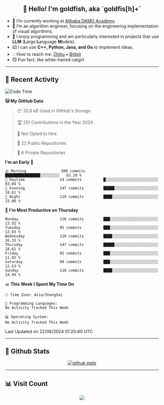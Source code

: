 
<h2 align="center">👋 Hello! I'm goldfish, aka `goldfis[h]+`</h2>

- 📍 I’m currently working at [Alibaba DAMO Academy](https://damo.alibaba.com/).  
- 🌱 I’m an algorithm engineer, focusing on the engineering implementation of visual algorithms.  
- 💬 I enjoy programming and am particularly interested in projects that use **LLM** (**L**arge **L**anguage **M**odels).   
- ⌨️ I can use **C++, Python, Java, and Go** to implement ideas.  
- 💡 How to reach me: [Zhihu](https://www.zhihu.com/people/goldfishh) • [Bilibili](https://space.bilibili.com/11349246)  
- 😼 Fun fact: like white-haired catgirl  

-------

## 🔧 Recent Activity

<!--START_SECTION:waka-->
![Code Time](http://img.shields.io/badge/Code%20Time-87%20hrs%2010%20mins-blue)

**🐱 My GitHub Data** 

> 📦 33.8 kB Used in GitHub's Storage 
 > 
> 🏆 251 Contributions in the Year 2024
 > 
> 🚫 Not Opted to Hire
 > 
> 📜 22 Public Repositories 
 > 
> 🔑 6 Private Repositories 
 > 
**I'm an Early 🐤** 

```text
🌞 Morning                500 commits         ████████████████░░░░░░░░░   63.29 % 
🌆 Daytime                24 commits          █░░░░░░░░░░░░░░░░░░░░░░░░   03.04 % 
🌃 Evening                147 commits         █████░░░░░░░░░░░░░░░░░░░░   18.61 % 
🌙 Night                  119 commits         ████░░░░░░░░░░░░░░░░░░░░░   15.06 % 
```
📅 **I'm Most Productive on Thursday** 

```text
Monday                   110 commits         ███░░░░░░░░░░░░░░░░░░░░░░   13.92 % 
Tuesday                  95 commits          ███░░░░░░░░░░░░░░░░░░░░░░   12.03 % 
Wednesday                129 commits         ████░░░░░░░░░░░░░░░░░░░░░   16.33 % 
Thursday                 147 commits         █████░░░░░░░░░░░░░░░░░░░░   18.61 % 
Friday                   92 commits          ███░░░░░░░░░░░░░░░░░░░░░░   11.65 % 
Saturday                 99 commits          ███░░░░░░░░░░░░░░░░░░░░░░   12.53 % 
Sunday                   118 commits         ████░░░░░░░░░░░░░░░░░░░░░   14.94 % 
```


📊 **This Week I Spent My Time On** 

```text
🕑︎ Time Zone: Asia/Shanghai

💬 Programming Languages: 
No Activity Tracked This Week

💻 Operating System: 
No Activity Tracked This Week
```


 Last Updated on 22/08/2024 01:20:40 UTC
<!--END_SECTION:waka-->

-------

## 📆 Github Stats

<p align="center">
    <a href="https://github.com/anuraghazra/github-readme-stats">
      <img src="https://github-readme-stats.vercel.app/api?username=goldfishh&show_icons=true&theme=dracula" alt="github stats" />
    </a>
</p>

-------

## 📊 Visit Count

<p align="center">
  <a href="https://count.getloli.com/"><img src="https://count.getloli.com/get/@:goldfishh?theme=rule34"></a>
</p>
